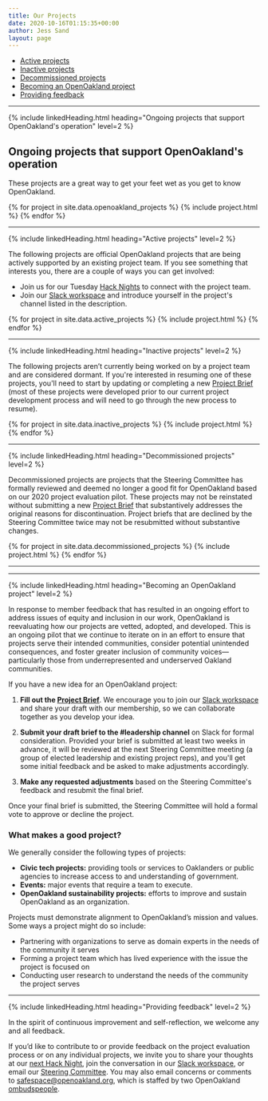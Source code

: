 ```yaml
---
title: Our Projects
date: 2020-10-16T01:15:35+00:00
author: Jess Sand
layout: page
---
```


 - [Active projects](#ongoing-projects-that-support-openoakland-s-operation)
 - [Inactive projects](#inactive-projects)
 - [Decommissioned projects](#decommissioned-projects)
 - [Becoming an OpenOakland project](#becoming-an-openoakland-project)
 - [Providing feedback](#providing-feedback)

---

<div id="projects">

{% include linkedHeading.html heading="Ongoing projects that support OpenOakland's operation" level=2 %}

## Ongoing projects that support OpenOakland's operation

These projects are a great way to get your feet wet as you get to know OpenOakland.

{% for project in site.data.openoakland_projects %}
{% include project.html %}
{% endfor %}   

---

{% include linkedHeading.html heading="Active projects" level=2 %}

The following projects are official OpenOakland projects that are being actively supported by an existing project team. If you see something that interests you, there are a couple of ways you can get involved:

- Join us for our Tuesday [Hack Nights](https://www.meetup.com/OpenOakland/events/) to connect with the project team.
- Join our [Slack workspace](http://slack.openoakland.org/) and introduce yourself in the project's channel listed in the description.

{% for project in site.data.active_projects %}
{% include project.html %}
{% endfor %}

---

{% include linkedHeading.html heading="Inactive projects" level=2 %}

The following projects aren’t currently being worked on by a project team and are considered dormant. If you're interested in resuming one of these projects, you'll need to start by updating or completing a new [Project Brief](https://docs.google.com/document/d/1k24P9JiAUEzJLPFRDjVh7aRZexax6NUhfPFLSI3R80M/edit?usp=sharing) (most of these projects were developed prior to our current project development process and will need to go through the new process to resume).

{% for project in site.data.inactive_projects %}
  {% include project.html %}
{% endfor %}

---

{% include linkedHeading.html heading="Decommissioned projects" level=2 %}

  Decommissioned projects are projects that the Steering Committee has formally reviewed and deemed no longer a good fit for OpenOakland based on our 2020 project evaluation pilot. These projects may not be reinstated without submitting a new [Project Brief](https://docs.google.com/document/d/1k24P9JiAUEzJLPFRDjVh7aRZexax6NUhfPFLSI3R80M/edit?usp=sharing) that substantively addresses the original reasons for discontinuation. Project briefs that are declined by the Steering Committee twice may not be resubmitted without substantive changes.

  {% for project in site.data.decommissioned_projects %}
    {% include project.html %}
  {% endfor %}

---
---

{% include linkedHeading.html heading="Becoming an OpenOakland project" level=2 %}

In response to member feedback that has resulted in an ongoing effort to address issues of equity and inclusion in our work, OpenOakland is reevaluating how our projects are vetted, adopted, and developed. This is an ongoing pilot that we continue to iterate on in an effort to ensure that projects serve their intended communities, consider potential unintended consequences, and foster greater inclusion of community voices—particularly those from underrepresented and underserved Oakland communities.

If you have a new idea for an OpenOakland project:

1. **Fill out the [Project Brief](https://docs.google.com/document/d/1k24P9JiAUEzJLPFRDjVh7aRZexax6NUhfPFLSI3R80M/edit?usp=sharing)**. We encourage you to join our [Slack workspace](http://slack.openoakland.org/) and share your draft with our membership, so we can collaborate together as you develop your idea.

2. **Submit your draft brief to the #leadership channel** on Slack for formal consideration. Provided your brief is submitted at least two weeks in advance, it will be reviewed at the next Steering Committee meeting (a group of elected leadership and existing project reps), and you'll get some initial feedback and be asked to make adjustments accordingly.

3. **Make any requested adjustments** based on the Steering Committee's feedback and resubmit the final brief.

Once your final brief is submitted, the Steering Committee will hold a formal vote to approve or decline the project.

### What makes a good project?

We generally consider the following types of projects:

- **Civic tech projects:** providing tools or services to Oaklanders or public agencies to increase access to and understanding of government.
- **Events:** major events that require a team to execute.
- **OpenOakland sustainability projects:** efforts to improve and sustain OpenOakland as an organization.

Projects must demonstrate alignment to OpenOakland’s mission and values. Some ways a project might do so include:

- Partnering with organizations to serve as domain experts in the needs of the community it serves
- Forming a project team which has lived experience with the issue the project is focused on
- Conducting user research to understand the needs of the community the project serves

---

{% include linkedHeading.html heading="Providing feedback" level=2 %}

In the spirit of continuous improvement and self-reflection, we welcome any and all feedback.

If you’d like to contribute to or provide feedback on the project evaluation process or on any individual projects, we invite you to share your thoughts at our [next Hack Night](https://www.meetup.com/OpenOakland/events/), join the conversation in our [Slack workspace](http://slack.openoakland.org/), or email our [Steering Committee](mailto:steering@openoakland.org). You may also email concerns or comments to <safespace@openoakland.org>, which is staffed by two OpenOakland [ombudspeople](https://docs.google.com/document/d/1QR-fr1WnmXkZoVNmWnZ9drzfmaZoPkodEOx-PkExt94/edit#heading=h.3t0te9n2wr7m).

</div>
